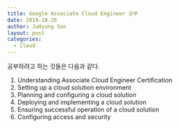 ```yaml
---
title: Google Associate Cloud Engineer 공부
date: 2019-10-26
author: JuHyung Son
layout: post
categories:
  - Cloud
---
```


공부하려고 하는 것들은 다음과 같다.
1. Understanding Associate Cloud Engineer Certification
2. Setting up a cloud solution environment
3. Planning and configuring a cloud solution
4. Deploying and implementing a cloud solution
5. Ensuring successful operation of a cloud solution
6. Configuring access and security